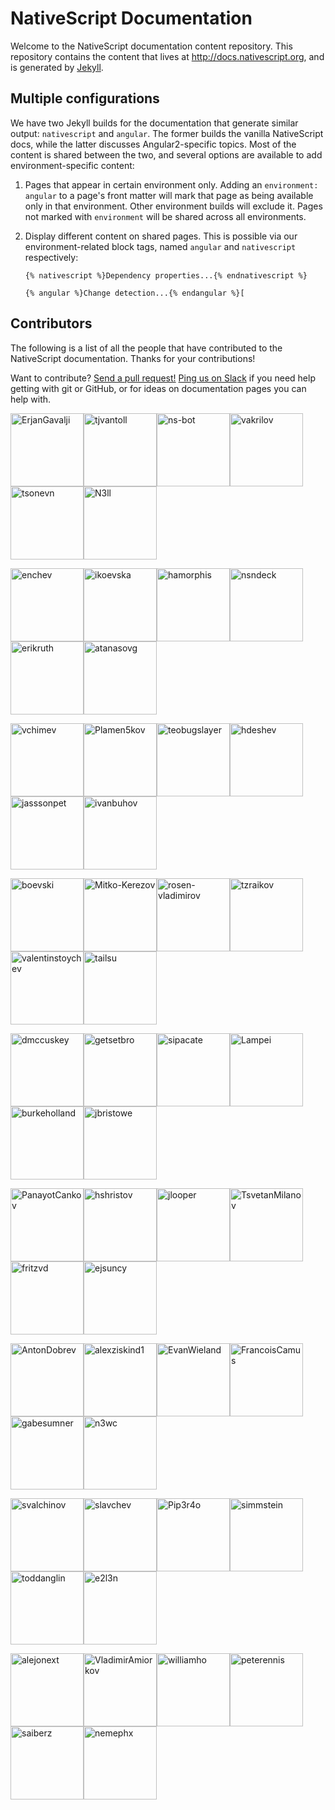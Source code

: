 # NativeScript Documentation

Welcome to the NativeScript documentation content repository. This repository contains the content that lives at <http://docs.nativescript.org>, and is generated by [Jekyll](https://jekyllrb.com/).

## Multiple configurations

We have two Jekyll builds for the documentation that generate similar output: `nativescript` and `angular`. The former builds the vanilla NativeScript docs, while the latter discusses Angular2-specific topics. Most of the content is shared between the two, and several options are available to add environment-specific content:

1. Pages that appear in certain environment only. Adding an `environment: angular` to a page's front matter will mark that page as being available only in that environment. Other environment builds will exclude it. Pages not marked with `environment` will be shared across all environments.

2. Display different content on shared pages. This is possible via our environment-related block tags, named `angular` and `nativescript` respectively:
    ```
    {% nativescript %}Dependency properties...{% endnativescript %}

    {% angular %}Change detection...{% endangular %}[
    ```

## Contributors

The following is a list of all the people that have contributed to the NativeScript documentation. Thanks for your contributions!

Want to contribute? [Send a pull request!](https://help.github.com/articles/using-pull-requests/) [Ping us on Slack](http://developer.telerik.com/wp-login.php?action=slack-invitation) if you need help getting with git or GitHub, or for ideas on documentation pages you can help with.

[<img alt="ErjanGavalji" src="https://avatars.githubusercontent.com/u/84975?v=3&s=117" width="117">](https://github.com/ErjanGavalji)[<img alt="tjvantoll" src="https://avatars.githubusercontent.com/u/544280?v=3&s=117" width="117">](https://github.com/tjvantoll)[<img alt="ns-bot" src="https://avatars.githubusercontent.com/u/8101183?v=3&s=117" width="117">](https://github.com/ns-bot)[<img alt="vakrilov" src="https://avatars.githubusercontent.com/u/4092076?v=3&s=117" width="117">](https://github.com/vakrilov)[<img alt="tsonevn" src="https://avatars.githubusercontent.com/u/17448734?v=3&s=117" width="117">](https://github.com/tsonevn)[<img alt="N3ll" src="https://avatars.githubusercontent.com/u/12541122?v=3&s=117" width="117">](https://github.com/N3ll)

[<img alt="enchev" src="https://avatars.githubusercontent.com/u/5804953?v=3&s=117" width="117">](https://github.com/enchev)[<img alt="ikoevska" src="https://avatars.githubusercontent.com/u/3539221?v=3&s=117" width="117">](https://github.com/ikoevska)[<img alt="hamorphis" src="https://avatars.githubusercontent.com/u/1201857?v=3&s=117" width="117">](https://github.com/hamorphis)[<img alt="nsndeck" src="https://avatars.githubusercontent.com/u/5665150?v=3&s=117" width="117">](https://github.com/nsndeck)[<img alt="erikruth" src="https://avatars.githubusercontent.com/u/14181027?v=3&s=117" width="117">](https://github.com/erikruth)[<img alt="atanasovg" src="https://avatars.githubusercontent.com/u/5878999?v=3&s=117" width="117">](https://github.com/atanasovg)

[<img alt="vchimev" src="https://avatars.githubusercontent.com/u/12251337?v=3&s=117" width="117">](https://github.com/vchimev)[<img alt="Plamen5kov" src="https://avatars.githubusercontent.com/u/5918351?v=3&s=117" width="117">](https://github.com/Plamen5kov)[<img alt="teobugslayer" src="https://avatars.githubusercontent.com/u/5443453?v=3&s=117" width="117">](https://github.com/teobugslayer)[<img alt="hdeshev" src="https://avatars.githubusercontent.com/u/63219?v=3&s=117" width="117">](https://github.com/hdeshev)[<img alt="jasssonpet" src="https://avatars.githubusercontent.com/u/305639?v=3&s=117" width="117">](https://github.com/jasssonpet)[<img alt="ivanbuhov" src="https://avatars.githubusercontent.com/u/2405533?v=3&s=117" width="117">](https://github.com/ivanbuhov)

[<img alt="boevski" src="https://avatars.githubusercontent.com/u/10432616?v=3&s=117" width="117">](https://github.com/boevski)[<img alt="Mitko-Kerezov" src="https://avatars.githubusercontent.com/u/6683316?v=3&s=117" width="117">](https://github.com/Mitko-Kerezov)[<img alt="rosen-vladimirov" src="https://avatars.githubusercontent.com/u/8351653?v=3&s=117" width="117">](https://github.com/rosen-vladimirov)[<img alt="tzraikov" src="https://avatars.githubusercontent.com/u/3244426?v=3&s=117" width="117">](https://github.com/tzraikov)[<img alt="valentinstoychev" src="https://avatars.githubusercontent.com/u/4980822?v=3&s=117" width="117">](https://github.com/valentinstoychev)[<img alt="tailsu" src="https://avatars.githubusercontent.com/u/730130?v=3&s=117" width="117">](https://github.com/tailsu)

[<img alt="dmccuskey" src="https://avatars.githubusercontent.com/u/933841?v=3&s=117" width="117">](https://github.com/dmccuskey)[<img alt="getsetbro" src="https://avatars.githubusercontent.com/u/442793?v=3&s=117" width="117">](https://github.com/getsetbro)[<img alt="sipacate" src="https://avatars.githubusercontent.com/u/1827394?v=3&s=117" width="117">](https://github.com/sipacate)[<img alt="Lampei" src="https://avatars.githubusercontent.com/u/104018?v=3&s=117" width="117">](https://github.com/Lampei)[<img alt="burkeholland" src="https://avatars.githubusercontent.com/u/686963?v=3&s=117" width="117">](https://github.com/burkeholland)[<img alt="jbristowe" src="https://avatars.githubusercontent.com/u/71493?v=3&s=117" width="117">](https://github.com/jbristowe)

[<img alt="PanayotCankov" src="https://avatars.githubusercontent.com/u/5919275?v=3&s=117" width="117">](https://github.com/PanayotCankov)[<img alt="hshristov" src="https://avatars.githubusercontent.com/u/5966717?v=3&s=117" width="117">](https://github.com/hshristov)[<img alt="jlooper" src="https://avatars.githubusercontent.com/u/1450004?v=3&s=117" width="117">](https://github.com/jlooper)[<img alt="TsvetanMilanov" src="https://avatars.githubusercontent.com/u/10463529?v=3&s=117" width="117">](https://github.com/TsvetanMilanov)[<img alt="fritzvd" src="https://avatars.githubusercontent.com/u/160328?v=3&s=117" width="117">](https://github.com/fritzvd)[<img alt="ejsuncy" src="https://avatars.githubusercontent.com/u/5944767?v=3&s=117" width="117">](https://github.com/ejsuncy)

[<img alt="AntonDobrev" src="https://avatars.githubusercontent.com/u/3618710?v=3&s=117" width="117">](https://github.com/AntonDobrev)[<img alt="alexziskind1" src="https://avatars.githubusercontent.com/u/1638579?v=3&s=117" width="117">](https://github.com/alexziskind1)[<img alt="EvanWieland" src="https://avatars.githubusercontent.com/u/7815990?v=3&s=117" width="117">](https://github.com/EvanWieland)[<img alt="FrancoisCamus" src="https://avatars.githubusercontent.com/u/7439901?v=3&s=117" width="117">](https://github.com/FrancoisCamus)[<img alt="gabesumner" src="https://avatars.githubusercontent.com/u/377569?v=3&s=117" width="117">](https://github.com/gabesumner)[<img alt="n3wc" src="https://avatars.githubusercontent.com/u/1139568?v=3&s=117" width="117">](https://github.com/n3wc)

[<img alt="svalchinov" src="https://avatars.githubusercontent.com/u/3678622?v=3&s=117" width="117">](https://github.com/svalchinov)[<img alt="slavchev" src="https://avatars.githubusercontent.com/u/3962815?v=3&s=117" width="117">](https://github.com/slavchev)[<img alt="Pip3r4o" src="https://avatars.githubusercontent.com/u/10464986?v=3&s=117" width="117">](https://github.com/Pip3r4o)[<img alt="simmstein" src="https://avatars.githubusercontent.com/u/520175?v=3&s=117" width="117">](https://github.com/simmstein)[<img alt="toddanglin" src="https://avatars.githubusercontent.com/u/647319?v=3&s=117" width="117">](https://github.com/toddanglin)[<img alt="e2l3n" src="https://avatars.githubusercontent.com/u/2971483?v=3&s=117" width="117">](https://github.com/e2l3n)

[<img alt="alejonext" src="https://avatars.githubusercontent.com/u/1652887?v=3&s=117" width="117">](https://github.com/alejonext)[<img alt="VladimirAmiorkov" src="https://avatars.githubusercontent.com/u/4989411?v=3&s=117" width="117">](https://github.com/VladimirAmiorkov)[<img alt="williamho" src="https://avatars.githubusercontent.com/u/1883086?v=3&s=117" width="117">](https://github.com/williamho)[<img alt="peterennis" src="https://avatars.githubusercontent.com/u/140737?v=3&s=117" width="117">](https://github.com/peterennis)[<img alt="saiberz" src="https://avatars.githubusercontent.com/u/1022999?v=3&s=117" width="117">](https://github.com/saiberz)[<img alt="nemephx" src="https://avatars.githubusercontent.com/u/12735072?v=3&s=117" width="117">](https://github.com/nemephx)

<!-- Note: The table above get generated with the following commands -->
<!-- npm install -g githubcontrib -->
<!-- githubcontrib --owner NativeScript --repo sample-Groceries --cols 6 --sortOrder desc | pbcopy -->
